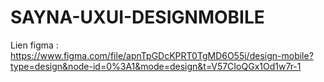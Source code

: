 # SAYNA-UXUI-DESIGNMOBILE
Lien figma : https://www.figma.com/file/apnTpGDcKPRT0TgMD6O55j/design-mobile?type=design&node-id=0%3A1&mode=design&t=V57CIoQGx1Od1w7r-1
